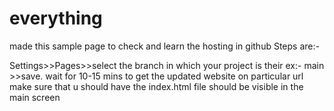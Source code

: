 # everything

made this sample page to check and learn the hosting in github
Steps are:-

Settings>>Pages>>select the branch in which your project is their ex:- main >>save.
wait for 10-15 mins to get the updated website on particular url
make sure that u should have the index.html file should be visible in the main screen

